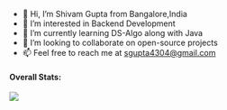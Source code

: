 - 👋 Hi, I’m Shivam Gupta from Bangalore,India
- 👀 I’m interested in Backend Development
- 🌱 I’m currently learning DS-Algo along with Java
- 💞️ I’m looking to collaborate on open-source projects
- 📫 Feel free to reach me at sgupta4304@gmail.com

<h4>Overall Stats:</h4>
<img align="center" src="https://github-readme-stats.vercel.app/api?username=G-Shiv&show_icons=true&theme=nightowl">

<!---
G-Shiv/G-Shiv is a ✨ special ✨ repository because its `README.md` (this file) appears on your GitHub profile.
You can click the Preview link to take a look at your changes.
--->
